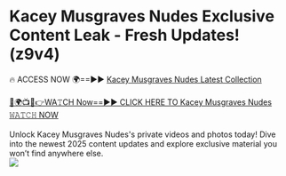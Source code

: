 # Kacey Musgraves Nudes Exclusive Content Leak - Fresh Updates! (z9v4)

🔥 ACCESS NOW 🌍==►► <a href="https://tinyurl.com/yc657z5k" rel="nofollow">Kacey Musgraves Nudes Latest Collection</a>
<br><br>
[🔴🌍📺📱👉WA𝚃CH Now==►► CLICK HERE TO Kacey Musgraves Nudes 𝚆𝙰𝚃𝙲𝙷 NOW](https://tinyurl.com/yc657z5k)
<br><br>
Unlock Kacey Musgraves Nudes's private videos and photos today! Dive into the newest 2025 content updates and explore exclusive material you won’t find anywhere else.
<br>
<a href="https://tinyurl.com/yc657z5k" rel="nofollow" data-target="animated-image.originalLink"><img src="https://camo.githubusercontent.com/8a4f000d20f83aca3bf7ec5f350d767afa0574a8a352519fd8cfa583a6f93a33/68747470733a2f2f692e696d6775722e636f6d2f644a486b345a712e676966" data-canonical-src="https://i.imgur.com/dJHk4Zq.gif" style="max-width: 100%; display: inline-block;" data-target="animated-image.originalImage"></a>
<br>
